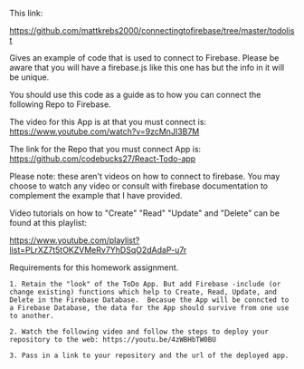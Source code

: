 This link: 

https://github.com/mattkrebs2000/connectingtofirebase/tree/master/todolist

Gives an example of code that is used to connect to Firebase. Please be aware that you will have a firebase.js like this one has but the info in it will be unique. 

You should use this code as a guide as to how you can connect the following Repo to Firebase.


The video for this App is at that you must connect is: https://www.youtube.com/watch?v=9zcMnJI3B7M

The link for the Repo that you must connect App is: https://github.com/codebucks27/React-Todo-app

Please note: these aren't videos on how to connect to firebase. You may choose to watch any video or consult with firebase documentation to complement the example that I have provided. 

Video tutorials on how to "Create" "Read" "Update" and "Delete" can be found at this playlist: 

https://www.youtube.com/playlist?list=PLrXZ7t5tOKZVMeRv7YhDSqO2dAdaP-u7r


Requirements for this homework assignment. 

    1. Retain the "look" of the ToDo App. But add Firebase -include (or change existing) functions which help to Create, Read, Update, and Delete in the Firebase Database.  Becasue the App will be conncted to a Firebase Database, the data for the App should survive from one use to another. 

    2. Watch the following video and follow the steps to deploy your repository to the web: https://youtu.be/4zWBHbTW0BU

    3. Pass in a link to your repository and the url of the deployed app. 


